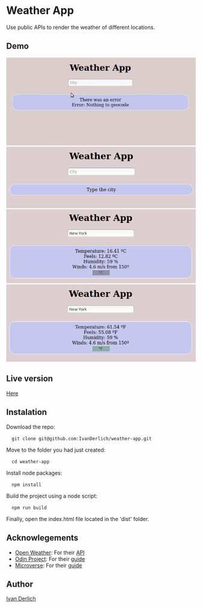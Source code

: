 # Weather App

Use public APIs to render the weather of different locations.


## Demo

![](/img/vid.gif)
![](/img/1.png)
![](/img/2.png)
![](/img/3.png)

## Live version

[Here](ivanderlich-weather-app.surge.sh)

## Instalation

Download the repo:

      git clone git@github.com:IvanDerlich/weather-app.git

Move to the folder you had just created:

      cd weather-app
      
Install node packages:

      npm install
      
Build the project using a node script:

      npm run build
      
Finally, open the index.html file located in the 'dist' folder.


## Acknowlegements

- [Open Weather](https://openweathermap.org/): For their [API](https://openweathermap.org/current)
- [Odin Project](https://www.theodinproject.com): For their [guide](https://www.theodinproject.com/courses/javascript/lessons/weather-app)
- [Microverse](https://www.microverse.org/): For their [guide](https://microverse.pathwright.com/library/fast-track-curriculum/69047/path/step/59622133/)

## Author

[Ivan Derlich](https://www.ivanderlich.com)

